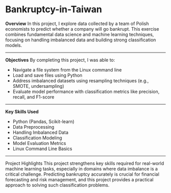 # Bankruptcy-in-Taiwan
**Overview**
In this project, I explore data collected by a team of Polish economists to predict whether a company will go bankrupt. This exercise combines fundamental data science and machine learning techniques, focusing on handling imbalanced data and building strong classification models.
___

**Objectives**
By completing this project, I was able to:

- Navigate a file system from the Linux command line
- Load and save files using Python
- Address imbalanced datasets using resampling techniques (e.g., SMOTE, undersampling)
- Evaluate model performance with classification metrics like precision, recall, and F1-score

---

**Key Skills Used**
- Python (Pandas, Scikit-learn)
- Data Preprocessing
- Handling Imbalanced Data
- Classification Modeling
- Model Evaluation Metrics
- Linux Command Line Basics

---

Project Highlights
This project strengthens key skills required for real-world machine learning tasks, especially in domains where data imbalance is a critical challenge. Predicting bankruptcy accurately is crucial for financial forecasting and risk management, and this project provides a practical approach to solving such classification problems.
